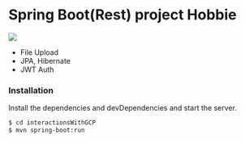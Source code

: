 # Spring Boot(Rest) project Hobbie

![](https://spring.io/images/spring-logo-9146a4d3298760c2e7e49595184e1975.svg|width=100) 



  -  File Upload
  - JPA, Hibernate
  - JWT Auth



### Installation

Install the dependencies and devDependencies and start the server.
```sh
$ cd interactionsWithGCP
$ mvn spring-boot:run
```
